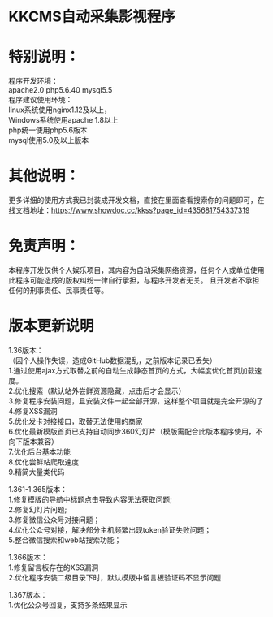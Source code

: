 # KKCMS自动采集影视程序

# 特别说明：    
  程序开发环境：  
    apache2.0  php5.6.40  mysql5.5  
    程序建议使用环境：  
  linux系统使用nginx1.12及以上，  
  Windows系统使用apache 1.8以上  
  php统一使用php5.6版本  
  mysql使用5.0及以上版本  
  
  
# 其他说明：  
  更多详细的使用方式我已封装成开发文档，直接在里面查看搜索你的问题即可，在线文档地址：https://www.showdoc.cc/kkss?page_id=435681754337319  
  
# 免责声明：  
  本程序开发仅供个人娱乐项目，其内容为自动采集网络资源，任何个人或单位使用此程序可能造成的版权纠纷一律自行承担，与程序开发者无关。
  且开发者不承担任何的刑事责任、民事责任等。
  
    
# 版本更新说明  
  1.36版本：  
  （因个人操作失误，造成GitHub数据混乱，之前版本记录已丢失）  
  1.通过使用ajax方式取替之前的自动生成静态首页的方式，大幅度优化首页加载速度。  
  2.优化搜索（默认站外尝鲜资源隐藏，点击后才会显示）  
  3.修复程序安装问题，且安装文件一起全部开源，这样整个项目就是完全开源的了  
  4.修复XSS漏洞  
  5.优化发卡对接接口，取替无法使用的商家  
  6.优化最新模版首页已支持自动同步360幻灯片（模版需配合此版本程序使用，不向下版本兼容）  
  7.优化后台基本功能  
  8.优化尝鲜站爬取速度  
  9.精简大量类代码  
  
  1.361-1.365版本：  
    1.修复模版的导航中标题点击导致内容无法获取问题;  
    2.修复幻灯片问题;  
    3.修复微信公众号对接问题；  
    4.优化公众号对接，解决部分主机频繁出现token验证失败问题；  
    5.整合微信搜索和web站搜索功能；  
      
  1.366版本：  
    1.修复留言板存在的XSS漏洞  
    2.优化程序安装二级目录下时，默认模版中留言板验证码不显示问题
      
  1.367版本：  
    1.优化公众号回复，支持多条结果显示  
    
  
